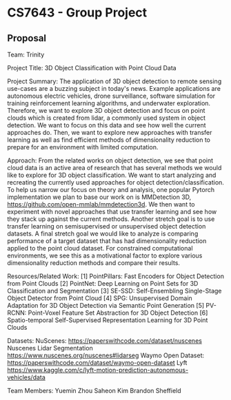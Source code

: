 # CS7643 - Group Project

## Proposal

Team: Trinity

Project Title: 3D Object Classification with Point Cloud Data

Project Summary:
 The application of 3D object detection to remote sensing use-cases are a buzzing subject in
today's news. Example applications are autonomous electric vehicles, drone surveillance, software
simulation for training reinforcement learning algorithms, and underwater exploration. Therefore,
we want to explore 3D object detection and focus on point clouds which is created from lidar, a
commonly used system in object detection.
 We want to focus on this data and see how well the current approaches do. Then, we want
to explore new approaches with transfer learning as well as find efficient methods of dimensionality
reduction to prepare for an environment with limited computation.

Approach:
 From the related works on object detection, we see that point cloud data is an active area of
research that has several methods we would like to explore for 3D object classification. We want to
start analyzing and recreating the currently used approaches for object detection/classification. To
help us narrow our focus on theory and analysis, one popular Pytorch implementation we plan to
base our work on is MMDetection 3D, https://github.com/open-mmlab/mmdetection3d.
We then want to experiment with novel approaches that use transfer learning and see how they
stack up against the current methods. Another stretch goal is to use transfer learning on semisupervised or unsupervised object detection datasets.
 A final stretch goal we would like to analyze is comparing performance of a target dataset
that has had dimensionality reduction applied to the point cloud dataset. For constrained
computational environments, we see this as a motivational factor to explore various dimensionality
reduction methods and compare their results.

Resources/Related Work:
[1] PointPillars: Fast Encoders for Object Detection from Point Clouds
[2] PointNet: Deep Learning on Point Sets for 3D Classification and Segmentation
[3] SE-SSD: Self-Ensembling Single-Stage Object Detector from Point Cloud
[4] SPG: Unsupervised Domain Adaptation for 3D Object Detection via Semantic Point Generation
[5] PV-RCNN: Point-Voxel Feature Set Abstraction for 3D Object Detection
[6] Spatio-temporal Self-Supervised Representation Learning for 3D Point Clouds

Datasets:
NuScenes: https://paperswithcode.com/dataset/nuscenes
Nuscenes Lidar Segmentation https://www.nuscenes.org/nuscenes#lidarseg
Waymo Open Dataset: https://paperswithcode.com/dataset/waymo-open-dataset
Lyft https://www.kaggle.com/c/lyft-motion-prediction-autonomous-vehicles/data

Team Members:
Yuemin Zhou
Saheon Kim
Brandon Sheffield
